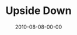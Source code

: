 ---
layout: message
category: message
series: "Kingdom Come"
title: "Upside Down"
date: 2010-08-08-00-00
message_id: 632
audio: "http://s3.amazonaws.com/crossroads-media/messages/audio/KingdomCome05.mp3"
audio-duration: "28:21"
program: "http://s3.amazonaws.com/crossroads-media/documents/08_07-08_10Program.pdf"
description: "Chuck Mingo discusses what it looks like to seek the Kingdom."
video: "http://s3.amazonaws.com/crossroads-media/messages/video/KingdomCome05.mp4"
video-duration: "28:24"
video-image: "http://s3.amazonaws.com/crossroads-media/images/080810_still"
explicit: false
---